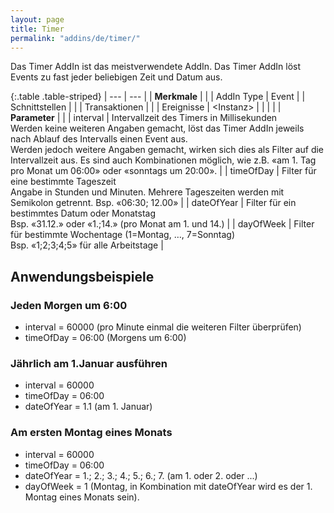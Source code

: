 ```yaml
---
layout: page
title: Timer
permalink: "addins/de/timer/"
---
```


Das Timer AddIn ist das meistverwendete AddIn. Das Timer AddIn löst Events zu fast jeder beliebigen Zeit und Datum aus.<br />


{:.table .table-striped}
| --- | --- |
| __Merkmale__ | |
| AddIn Type | Event |
| Schnittstellen |  |
| Transaktionen |  |
| Ereignisse | &lt;Instanz&gt; |
| | |
| __Parameter__ | |
| interval | Intervallzeit des Timers in Millisekunden<br />Werden keine weiteren Angaben gemacht, löst das Timer AddIn jeweils nach Ablauf des Intervalls einen Event aus.<br />Werden jedoch weitere Angaben gemacht, wirken sich dies als Filter auf die Intervallzeit aus. Es sind auch Kombinationen möglich, wie z.B. «am 1. Tag pro Monat um 06:00» oder «sonntags um 20:00». |
| timeOfDay | Filter für eine bestimmte Tageszeit<br />Angabe in Stunden und Minuten. Mehrere Tageszeiten werden mit Semikolon getrennt. Bsp. «06:30; 12.00» |
| dateOfYear | Filter für ein bestimmtes Datum oder Monatstag<br />Bsp. «31.12.» oder «1.;14.» (pro Monat am 1. und 14.) |
| dayOfWeek | Filter für bestimmte Wochentage (1=Montag, …, 7=Sonntag)<br />Bsp. «1;2;3;4;5» für alle Arbeitstage |


## Anwendungsbeispiele

### Jeden Morgen um 6:00
- interval = 60000 (pro Minute einmal die weiteren Filter überprüfen)
- timeOfDay = 06:00 (Morgens um 6:00)

### Jährlich am 1.Januar ausführen
- interval = 60000 
- timeOfDay = 06:00 
- dateOfYear = 1.1 (am 1. Januar)

### Am ersten Montag eines Monats
- interval = 60000 
- timeOfDay = 06:00 
- dateOfYear = 1.; 2.; 3.; 4.; 5.; 6.; 7.  (am 1. oder 2. oder ...)
- dayOfWeek = 1 (Montag, in Kombination mit dateOfYear wird es der 1. Montag eines Monats sein).
